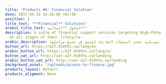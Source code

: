 ```yaml
---
title: 'Products #6: Financial Solution'
date: 2017-05-15 14:36:00 +03:00
position: 2
title_text: "**Financial** Solutions"
arabic_title_text: الحلول **المالية**
description: A suite of financial support services targeting High-Potential businesses
  at all stages of their lifecycle.
arabic_description: مجموعة حلول تمويلية تخدم المنشآت القابلة للنمو في جميع مراحلها.
button_url: https://a2f.910ths.sa/lang/en
arabic_button_url: https://a2f.910ths.sa/lang/ar
button_uat_url: http://uat-a2f.910ths.sa/landing
arabic_button_uat_url: http://uat-a2f.910ths.sa/landing
background_asset: "/uploads/access-to-finance.jpg"
products_layout: Default
products_aligment: None
---
```


